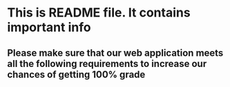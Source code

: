# This is README file. It contains important info 

## Please make sure that our web application meets all the following requirements to increase our chances of getting 100% grade